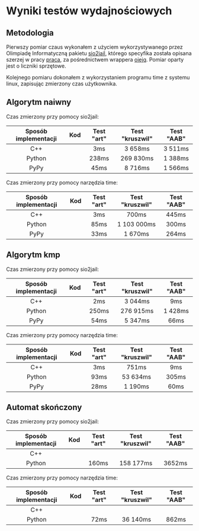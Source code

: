 # Wyniki testów wydajnościowych

## Metodologia 
Pierwszy pomiar czaus wykonałem z użyciem wykorzystywanego przez Olimpiadę Informatyczną pakietu [sio2jail](https://github.com/sio2project/sio2jail), którego specyfika została opisana szerzej w pracy [praca](https://hitagi.dasie.mimuw.edu.pl/files/licencjat/pracalic-logo.pdf), za pośrednictwem wrappera [oiejq](https://oi.edu.pl/static/attachment/20181007/oiejq.tar.gz). Pomiar oparty jest o liczniki sprzętowe. 

Kolejnego pomiaru dokonałem z wykorzystaniem programu time z systemu linux, zapisując zmierzony czas użytkownika. 


## Algorytm naiwny
Czas zmierzony przy pomocy sio2jail:

| Sposób implementacji | Kod  | Test "art" | Test "kruszwil" | Test "AAB" |  
|:--------------------:|:----:|:----------:|:---------------:|:----------:|
| C++                  |      | 3ms        | 3 658ms         | 3 511ms
| Python               |      | 238ms      | 269 830ms       | 1 388ms
| PyPy                 |      | 45ms       | 8 716ms         | 1 566ms

Czas zmierzony przy pomocy narzędzia time:

| Sposób implementacji | Kod  | Test "art" | Test "kruszwil" | Test "AAB" |  
|:--------------------:|:----:|:----------:|:---------------:|:----------:|
| C++                  |      |  3ms       | 700ms           | 445ms
| Python               |      |  85ms      | 1 103 000ms     | 300ms
| PyPy                 |      |  33ms      | 1 670ms         | 264ms

## Algorytm kmp

Czas zmierzony przy pomocy sio2jail:

| Sposób implementacji | Kod  | Test "art" | Test "kruszwil" | Test "AAB" |  
|:--------------------:|:----:|:----------:|:---------------:|:----------:|
| C++                  |      | 2ms        | 3 044ms         | 9ms 
| Python               |      | 250ms      | 276 915ms       | 1 428ms
| PyPy                 |      | 54ms       | 5 347ms         | 66ms

Czas zmierzony przy pomocy narzędzia time:

| Sposób implementacji | Kod  | Test "art" | Test "kruszwil" | Test "AAB" |  
|:--------------------:|:----:|:----------:|:---------------:|:----------:|
| C++                  |      | 3ms        | 751ms           | 9ms      |
| Python               |      | 93ms       | 53 634ms        | 305ms
| PyPy                 |      | 28ms       | 1 190ms         | 60ms

## Automat skończony 

Czas zmierzony przy pomocy sio2jail:

| Sposób implementacji | Kod  | Test "art" | Test "kruszwil" | Test "AAB" |  
|:--------------------:|:----:|:----------:|:---------------:|:----------:|
| C++                  |      |            |                 |  
| Python               |      | 160ms      | 158 177ms       | 3652ms

Czas zmierzony przy pomocy narzędzia time:

| Sposób implementacji | Kod  | Test "art" | Test "kruszwil" | Test "AAB" |  
|:--------------------:|:----:|:----------:|:---------------:|:----------:|
| C++                  |      |            |                 |            |
| Python               |      | 72ms       | 36 140ms        | 862ms
